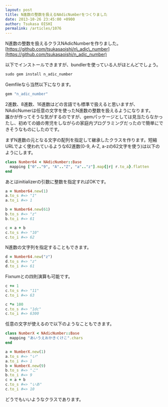 ```yaml
---
layout: post
title: N進数の整数を扱えるNAdicNumberをつくりました
date: 2013-10-26 23:45:00 +0900
author: Tsukasa OISHI
permalink: /articles/1076
---
```



N進数の整数を扱えるクラスNAdicNumberを作りました。  
 [https://github.com/tsukasaoishi/n\_adic\_number](https://github.com/tsukasaoishi/n_adic_number)  

以下でインストールできますが、bundlerを使っている人がほとんどでしょう。  

```ruby  
sudo gem install n_adic_number  
```  

Gemfileなら当然以下になります。  

```ruby  
gem "n_adic_number"  
```  

2進数、8進数、16進数はどの言語でも標準で扱えると思いますが、NAdicNumerは任意の文字を使ったN進数の整数を扱えるようになります。  
誰かが作ってそうな気がするのですが、gemパッケージとしては見当たらなかったし、初めての娘の育児をしながらの家庭内プログラミングだったので簡単にできそうなものにしたのです。  

まずN進数の元となる文字の配列を指定して継承したクラスを作ります。短縮URLでよく使われているような62進数(0-9, A-Z, a-zの62文字を使う)は以下のようにします。  

```ruby  
class Number64 < NAdicNumber::Base  
  mapping ["0".."9", "A".."Z", "a".."z"].map{|r| r.to_a}.flatten  
end  
```  

あとはinitializerの引数に整数を指定すればOKです。  

```ruby  
a = Number64.new(1)  
a.to_s #=> "1"  
a.to_i #=> 1  

b = Number64.new(61)  
b.to_s #=> "z"  
b.to_i #=> 61  

c = a + b  
c.to_s #=> "10"  
c.to_i #=> 62  
```  

N進数の文字列を指定することもできます。  

```ruby  
d = Number64.new("z")  
d.to_s #=> "z"  
d.to_i #=> 61  
```  

Fixnumとの四則演算も可能です。  

```ruby  
c += 1  
c.to_s #=> "11"  
c.to_i #=> 63  

c *= 100  
c.to_s #=> "1dc"  
c.to_i #=> 6300  
```  

任意の文字が使えるので以下のようなこともできます。  

```ruby  
class NumberX < NAdicNumber::Base  
  mapping "あいうえおかきくけこ".chars  
end  

a = NumberX.new(1)  
a.to_s #=> "い"  
a.to_i #=> 1  
b = NumberX.new(9)  
b.to_s #=> "こ"  
b.to_i #=> 9  
c = a + b  
c.to_s #=> "いあ"  
c.to_i #=> 10  
```  

どうでもいいようなクラスであります。  

